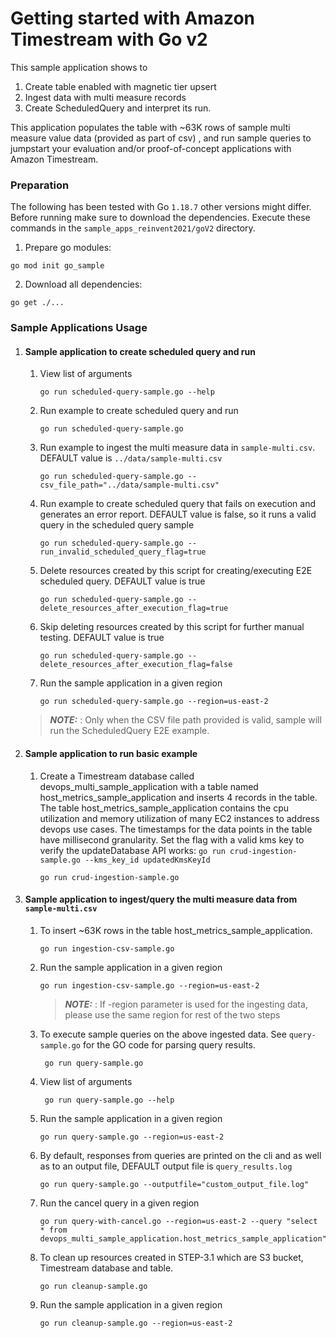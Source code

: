 # Getting started with Amazon Timestream with Go v2

This sample application shows to
1. Create table enabled with magnetic tier upsert
2. Ingest data with multi measure records
3. Create ScheduledQuery and interpret its run.

This application populates the table with ~63K rows of sample  multi measure value data (provided as part of csv) , and run sample queries to jumpstart your evaluation and/or proof-of-concept applications with Amazon Timestream.

### Preparation
The following has been tested with Go `1.18.7` other versions might differ.
Before running make sure to download the dependencies. Execute these commands in the `sample_apps_reinvent2021/goV2` directory.
1. Prepare go modules:
```
go mod init go_sample
```
2. Download all dependencies:
```
go get ./...
```

### Sample Applications Usage
1. #### Sample application to create scheduled query and run
     1. View list of arguments
         ```
         go run scheduled-query-sample.go --help
         ```   
     2. Run example to create scheduled query and run
        ```
        go run scheduled-query-sample.go
        ```
     3. Run example to ingest the multi measure data in `sample-multi.csv`. DEFAULT value is `../data/sample-multi.csv`
        ```
        go run scheduled-query-sample.go --csv_file_path="../data/sample-multi.csv"
        ```
     4. Run example to create scheduled query that fails on execution and generates an error report. DEFAULT value is false,
        so it runs a valid query in the scheduled query sample
        ```
        go run scheduled-query-sample.go --run_invalid_scheduled_query_flag=true
        ```
     5. Delete resources created by this script for creating/executing E2E scheduled query. DEFAULT value is true
        ```
        go run scheduled-query-sample.go --delete_resources_after_execution_flag=true
        ```
     6. Skip deleting resources created by this script for further manual testing. DEFAULT value is true
        ```
        go run scheduled-query-sample.go --delete_resources_after_execution_flag=false
        ```
     7. Run the sample application in a given region
        ```
        go run scheduled-query-sample.go --region=us-east-2
        ```
   >**_NOTE:_** : Only when the CSV file path provided is valid, sample will run the ScheduledQuery E2E example.

2. #### Sample application to run basic example
     1. Create a Timestream database called devops_multi_sample_application with a table named
        host_metrics_sample_application and inserts 4 records in the table.
        The table host_metrics_sample_application contains the cpu utilization and memory utilization of many EC2 instances to
        address devops use cases. The timestamps for the data points in the table have millisecond granularity. Set the flag
        with a valid kms key to verify the updateDatabase API works:
        `go run crud-ingestion-sample.go --kms_key_id updatedKmsKeyId`
        ```
        go run crud-ingestion-sample.go
        ```

3. #### Sample application to ingest/query the multi measure data from `sample-multi.csv`
     1. To insert ~63K rows in the table host_metrics_sample_application.
        ```
        go run ingestion-csv-sample.go
        ```
     2. Run the sample application in a given region
        ```
        go run ingestion-csv-sample.go --region=us-east-2
        ```
        >**_NOTE:_** : If -region parameter is used for the ingesting data, please use the same region for rest of the two steps

     3. To execute sample queries on the above ingested data. See `query-sample.go` for the GO code for parsing query results.
         ```
          go run query-sample.go
         ```
     4. View list of arguments
        ```
         go run query-sample.go --help
        ```
     5. Run the sample application in a given region
        ```
        go run query-sample.go --region=us-east-2
        ```
     6. By default, responses from queries are printed on the cli and as well as to an output file, DEFAULT output file is `query_results.log`
        ```
        go run query-sample.go --outputfile="custom_output_file.log"
        ```
     7. Run the cancel query in a given region
        ```
        go run query-with-cancel.go --region=us-east-2 --query "select * from devops_multi_sample_application.host_metrics_sample_application"
        ```

     8. To clean up resources created in STEP-3.1 which are S3 bucket, Timestream database and table.
         ```
         go run cleanup-sample.go
        ```
     9. Run the sample application in a given region
         ```
         go run cleanup-sample.go --region=us-east-2
        ```
